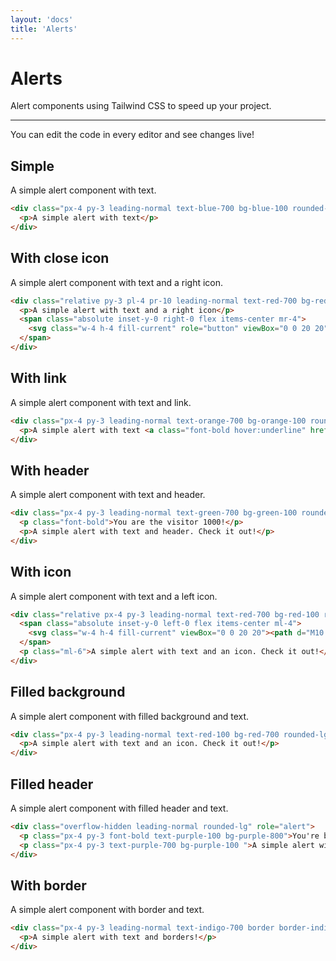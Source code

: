 ```yaml
---
layout: 'docs'
title: 'Alerts'
---
```


# Alerts

Alert components using Tailwind CSS to speed up your project.

---

You can edit the code in every editor and see changes live!

## Simple

A simple alert component with text.

```html live
<div class="px-4 py-3 leading-normal text-blue-700 bg-blue-100 rounded-lg" role="alert">
  <p>A simple alert with text</p>
</div>
```

## With close icon

A simple alert component with text and a right icon.

```html live
<div class="relative py-3 pl-4 pr-10 leading-normal text-red-700 bg-red-100 rounded-lg" role="alert">
  <p>A simple alert with text and a right icon</p>
  <span class="absolute inset-y-0 right-0 flex items-center mr-4">
    <svg class="w-4 h-4 fill-current" role="button" viewBox="0 0 20 20"><path d="M4.293 4.293a1 1 0 011.414 0L10 8.586l4.293-4.293a1 1 0 111.414 1.414L11.414 10l4.293 4.293a1 1 0 01-1.414 1.414L10 11.414l-4.293 4.293a1 1 0 01-1.414-1.414L8.586 10 4.293 5.707a1 1 0 010-1.414z" clip-rule="evenodd" fill-rule="evenodd"></path></svg>
  </span>
</div>
```

## With link

A simple alert component with text and link.

```html live
<div class="px-4 py-3 leading-normal text-orange-700 bg-orange-100 rounded-lg" role="alert">
  <p>A simple alert with text <a class="font-bold hover:underline" href="#">and a link</a>. Check it out!</p>
</div>
```


## With header

A simple alert component with text and header.

```html live
<div class="px-4 py-3 leading-normal text-green-700 bg-green-100 rounded-lg" role="alert">
  <p class="font-bold">You are the visitor 1000!</p>
  <p>A simple alert with text and header. Check it out!</p>
</div>
```

## With icon

A simple alert component with text and a left icon.

```html live
<div class="relative px-4 py-3 leading-normal text-red-700 bg-red-100 rounded-lg" role="alert">
  <span class="absolute inset-y-0 left-0 flex items-center ml-4">
    <svg class="w-4 h-4 fill-current" viewBox="0 0 20 20"><path d="M10 18a8 8 0 100-16 8 8 0 000 16zM8.707 7.293a1 1 0 00-1.414 1.414L8.586 10l-1.293 1.293a1 1 0 101.414 1.414L10 11.414l1.293 1.293a1 1 0 001.414-1.414L11.414 10l1.293-1.293a1 1 0 00-1.414-1.414L10 8.586 8.707 7.293z" clip-rule="evenodd" fill-rule="evenodd"></path></svg>
  </span>
  <p class="ml-6">A simple alert with text and an icon. Check it out!</p>
</div>
```

## Filled background

A simple alert component with filled background and text.

```html live
<div class="px-4 py-3 leading-normal text-red-100 bg-red-700 rounded-lg" role="alert">
  <p>A simple alert with text and an icon. Check it out!</p>
</div>
```

## Filled header

A simple alert component with filled header and text.

```html live
<div class="overflow-hidden leading-normal rounded-lg" role="alert">
  <p class="px-4 py-3 font-bold text-purple-100 bg-purple-800">You're being notified</p>
  <p class="px-4 py-3 text-purple-700 bg-purple-100 ">A simple alert with text and a filled header. Check it out!</p>
</div>
```

## With border

A simple alert component with border and text.

```html live
<div class="px-4 py-3 leading-normal text-indigo-700 border border-indigo-500 rounded-lg" role="alert">
  <p>A simple alert with text and borders!</p>
</div>
```